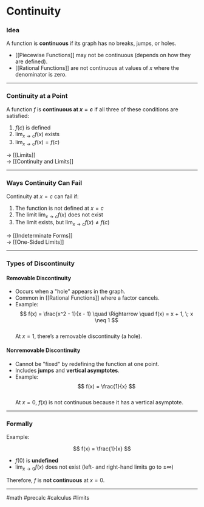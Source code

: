# Continuity

### Idea

A function is **continuous** if its graph has no breaks, jumps, or holes.  
- [[Piecewise Functions]] may not be continuous (depends on how they are defined).  
- [[Rational Functions]] are not continuous at values of $x$ where the denominator is zero.  

---

### Continuity at a Point

A function $f$ is **continuous at $x = c$** if all three of these conditions are satisfied:

1. $f(c)$ is defined  
2. $\lim_{x \to c} f(x)$ exists  
3. $\lim_{x \to c} f(x) = f(c)$  

→ [[Limits]]  
→ [[Continuity and Limits]]  

---

### Ways Continuity Can Fail

Continuity at $x = c$ can fail if:  
1. The function is not defined at $x = c$  
2. The limit $\lim_{x \to c} f(x)$ does not exist  
3. The limit exists, but $\lim_{x \to c} f(x) \neq f(c)$  

→ [[Indeterminate Forms]]  
→ [[One-Sided Limits]]  

---

### Types of Discontinuity

#### Removable Discontinuity
- Occurs when a "hole" appears in the graph.  
- Common in [[Rational Functions]] where a factor cancels.  
- Example:  
  $$
  f(x) = \frac{x^2 - 1}{x - 1} \quad \Rightarrow \quad f(x) = x + 1, \; x \neq 1
  $$  
  At $x=1$, there’s a removable discontinuity (a hole).

#### Nonremovable Discontinuity
- Cannot be "fixed" by redefining the function at one point.  
- Includes **jumps** and **vertical asymptotes**.  
- Example:  
  $$
  f(x) = \frac{1}{x}
  $$  
  At $x=0$, $f(x)$ is not continuous because it has a vertical asymptote.

---

### Formally

Example:

$$
f(x) = \frac{1}{x}
$$  

- $f(0)$ is **undefined**  
- $\lim_{x \to 0} f(x)$ does not exist (left- and right-hand limits go to $\pm \infty$)  

Therefore, $f$ is **not continuous** at $x = 0$.  

---

#math #precalc #calculus #limits 
